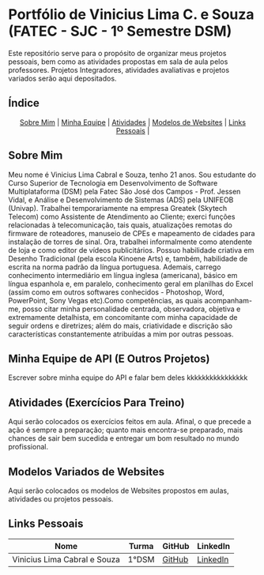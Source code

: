 # Portfólio de Vinicius Lima C. e Souza (FATEC - SJC - 1º Semestre DSM)

Este repositório serve para o propósito de organizar meus projetos pessoais, bem como as atividades propostas em sala de aula pelos professores. Projetos Integradores, atividades avaliativas e projetos variados serão aqui depositados.

## Índice

<p style="text-align: center">
    <a href="#about">Sobre Mim</a> |
    <a href="#equipe">Minha Equipe</a> |
    <a href="#ativs">Atividades</a> |
    <a href="#model">Modelos de Websites</a> |
    <a href="#links">Links Pessoais</a> |
</p>
<span id="about">
  
## Sobre Mim

Meu nome é Vinicius Lima Cabral e Souza, tenho 21 anos. Sou estudante do Curso Superior de Tecnologia em Desenvolvimento de Software Multiplataforma (DSM) pela Fatec São José dos Campos - Prof. Jessen Vidal, e Análise e Desenvolvimento de Sistemas (ADS) pela UNIFEOB (Univap). Trabalhei temporariamente na empresa Greatek (Skytech Telecom) como Assistente de Atendimento ao Cliente; exerci funções relacionadas à telecomunicação, tais quais, atualizações remotas do firmware de roteadores, manuseio de CPEs e mapeamento de cidades para instalação de torres de sinal. Ora, trabalhei informalmente como atendente de loja e como editor de vídeos publicitários.
Possuo habilidade criativa em Desenho Tradicional (pela escola Kinoene Arts) e, também, habilidade de escrita na norma padrão da língua portuguesa. Ademais, carrego conhecimento intermediário em língua inglesa (americana), básico em língua espanhola e, em paralelo, conhecimento geral em planilhas do Excel (assim como em outros softwares conhecidos - Photoshop, Word, PowerPoint, Sony Vegas etc).Como competências, as quais acompanham-me, posso citar minha personalidade centrada, observadora, objetiva e extremamente detalhista, em concomitante com minha capacidade de seguir ordens e diretrizes; além do mais, criatividade e discrição são características constantemente atribuídas a mim por outras pessoas.

<span id="equipe">

## Minha Equipe de API (E Outros Projetos)

Escrever sobre minha equipe do API e falar bem deles kkkkkkkkkkkkkkkk

<span id="ativs">
    
## Atividades (Exercícios Para Treino)

Aqui serão colocados os exercícios feitos em aula. Afinal, o que precede a ação é sempre a preparação; quanto mais encontra-se preparado, mais chances de sair bem sucedida e entregar um bom resultado no mundo profissional.

<span id="model">
    
## Modelos Variados de Websites

Aqui serão colocados os modelos de Websites propostos em aulas, atividades ou projetos pessoais.

<span id="links">
    
## Links Pessoais

|Nome|Turma|GitHub|LinkedIn|
|----|------|------|--------|
| Vinicius Lima Cabral e Souza | 1°DSM | [GitHub](https://github.com/ViniciusLimaCabraleSouza) | [LinkedIn](https://www.linkedin.com/in/vinicius-lima-cabral-e-souza-7794b3287/) |
